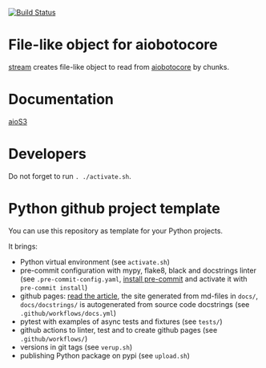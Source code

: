 [![Build Status](https://github.com/andgineer/aios3/workflows/ci/badge.svg)](https://github.com/andgineer/aios3/actions)
# File-like object for aiobotocore

[stream](https://andgineer.github.io/aios3/docstrings/file/#function-stream) creates file-like object
to read from [aiobotocore](https://aiobotocore.readthedocs.io/en/latest/) by chunks.

# Documentation

[aioS3](https://andgineer.github.io/aios3/)

# Developers

Do not forget to run `. ./activate.sh`.

# Python github project template

You can use this repository as template for your Python projects.

It brings:

- Python virtual environment (see `activate.sh`)
- pre-commit configuration with mypy, flake8, black and docstrings linter (see `.pre-commit-config.yaml`, [install pre-commit](https://pre-commit.com) and activate it with `pre-commit install`)
- github pages: [read the article](https://sorokin.engineer/posts/en/github-pages-lazydocs-mkdocs.html), the site generated from md-files in `docs/`, `docs/docstrings/` is autogenerated from source code docstrings (see `.github/workflows/docs.yml`)
- pytest with examples of async tests and fixtures (see `tests/`)
- github actions to linter, test and to create github pages (see `.github/workflows/`)
- versions in git tags (see `verup.sh`)
- publishing Python package on pypi (see `upload.sh`)
